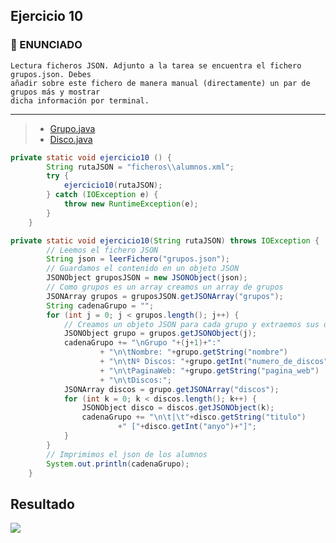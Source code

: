 ## Ejercicio 10
### 🔽 ENUNCIADO
```
Lectura ficheros JSON. Adjunto a la tarea se encuentra el fichero grupos.json. Debes
añadir sobre este fichero de manera manual (directamente) un par de grupos más y mostrar
dicha información por terminal.
```
---
>- [Grupo.java](https://github.com/JuanAlberticoHF/DAM-23-25/blob/main/Grupo.java)
>- [Disco.java](https://github.com/JuanAlberticoHF/DAM-23-25/blob/main/Libro.java)
```java
private static void ejercicio10 () {
        String rutaJSON = "ficheros\\alumnos.xml";
        try {
            ejercicio10(rutaJSON);
        } catch (IOException e) {
            throw new RuntimeException(e);
        }
    }
```

```java
private static void ejercicio10(String rutaJSON) throws IOException {
        // Leemos el fichero JSON
        String json = leerFichero("grupos.json");
        // Guardamos el contenido en un objeto JSON
        JSONObject gruposJSON = new JSONObject(json);
        // Como grupos es un array creamos un array de grupos
        JSONArray grupos = gruposJSON.getJSONArray("grupos");
        String cadenaGrupo = "";
        for (int j = 0; j < grupos.length(); j++) {
            // Creamos un objeto JSON para cada grupo y extraemos sus datos
            JSONObject grupo = grupos.getJSONObject(j);
            cadenaGrupo += "\nGrupo "+(j+1)+":"
                    + "\n\tNombre: "+grupo.getString("nombre")
                    + "\n\tNº Discos: "+grupo.getInt("numero_de_discos")
                    + "\n\tPaginaWeb: "+grupo.getString("pagina_web")
                    + "\n\tDiscos:";
            JSONArray discos = grupo.getJSONArray("discos");
            for (int k = 0; k < discos.length(); k++) {
                JSONObject disco = discos.getJSONObject(k);
                cadenaGrupo += "\n\t|\t"+disco.getString("titulo")
                        +" ["+disco.getInt("anyo")+"]";
            }
        }
        // Imprimimos el json de los alumnos
        System.out.println(cadenaGrupo);
    }
```
## Resultado
![](https://github.com/JuanAlberticoHF/DAM-23-25/blob/main/terminal.png)
